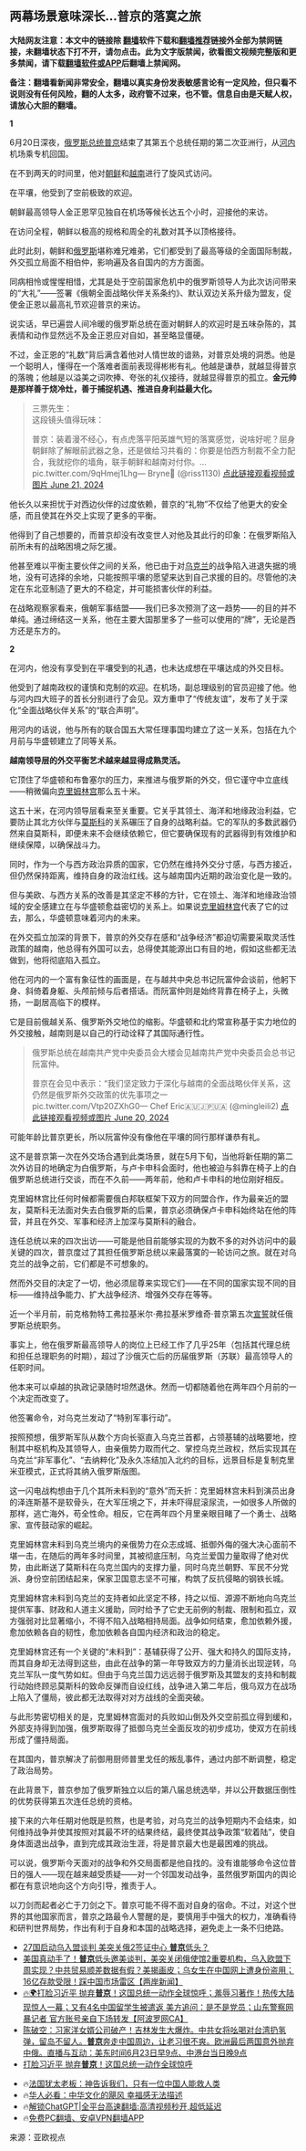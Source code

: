 <!-- 面包屑导航 --> <h2>两幕场景意味深长...普京的落寞之旅</h2> <p class="notice"><b>大陆网友注意：本文中的链接除 <a href="https://github.com/bannedbook/fanqiang" >翻墙</a>软件下载和<a href="https://github.com/killgcd/justmysocks/blob/master/README.md">翻墙推荐</a>链接外全部为禁网链接，未翻墙状态下打不开，请勿点击。此为文字版禁闻，欲看图文视频完整版和更多禁闻，请下载<a href="https://github.com/bannedbook/fanqiang">翻墙软件或APP</a>后翻墙上禁闻网。</p><p>备注：翻墙看新闻非常安全，翻墙以真实身份发表敏感言论有一定风险，但只看不说则没有任何风险，翻的人太多，政府管不过来，也不管。信息自由是天赋人权，请放心大胆的翻墙。</b></p>  <div class="entry"> <p><strong>1</strong></p> <p>6月20日深夜，<a href="https://www.bannedbook.org/bnews/tag/%E4%BF%84%E7%BD%97%E6%96%AF%E6%80%BB%E7%BB%9F/" class="st_tag internal_tag" rel="tag" title="标签 俄罗斯总统 下的日志">俄罗斯总统</a><a href="https://www.bannedbook.org/bnews/tag/%e6%99%ae%e4%ba%ac/" class="st_tag internal_tag" rel="tag" title="标签 普京 下的日志">普京</a>结束了其第五个总统任期的第二次亚洲行，从<a href="https://www.bannedbook.org/bnews/tag/%E6%B2%B3%E5%86%85/" class="st_tag internal_tag" rel="tag" title="标签 河内 下的日志">河内</a>机场乘专机回国。</p> <p>在不到两天的时间里，他对<a href="https://www.bannedbook.org/bnews/tag/%e6%9c%9d%e9%b2%9c/" class="st_tag internal_tag" rel="tag" title="标签 朝鲜 下的日志">朝鲜</a>和<a href="https://www.bannedbook.org/bnews/tag/%e8%b6%8a%e5%8d%97/" class="st_tag internal_tag" rel="tag" title="标签 越南 下的日志">越南</a>进行了旋风式访问。</p> <p>在平壤，他受到了空前极致的欢迎。</p> <p>朝鲜最高领导人金正恩罕见独自在机场等候长达五个小时，迎接他的来访。</p> <p>在访问全程，朝鲜以极高的规格和周全的礼数对其予以顶格接待。</p> <p>此时此刻，朝鲜和<a href="https://www.bannedbook.org/bnews/tag/%e4%bf%84%e7%bd%97%e6%96%af/" class="st_tag internal_tag" rel="tag" title="标签 俄罗斯 下的日志">俄罗斯</a>堪称难兄难弟，它们都受到了最高等级的全面国际制裁，外交孤立局面不相伯仲，影响遍及各自国内的方方面面。</p> <p>同病相怜或惺惺相惜，尤其是处于空前国家危机中的俄罗斯领导人为此次访问带来的“大礼”——签署《俄朝全面战略伙伴关系条约》、默认双边关系升级为盟友，促使金正恩以最高礼节欢迎普京的来访。</p> <p>说实话，早已遍尝人间冷暖的俄罗斯总统在面对朝鲜人的欢迎时是五味杂陈的，其表情和动作显然远不及金正恩应对自如，甚至略显僵硬。</p> <p>不过，金正恩的“礼数”背后满含着他对人情世故的谙熟，对普京处境的洞悉。他是一个聪明人，懂得在一个落难者面前表现得彬彬有礼。他越是谦恭，就越显得普京的落魄；他越是以溢美之词吹捧、夸张的礼仪接待，就越显得普京的孤立。<strong>金元帅是那样善于烧冷灶，善于捕捉机遇、推进自身利益最大化。</strong></p> <blockquote><p>三票先生：<br />这段镜头值得玩味：</p> <p>普京：装着漫不经心，有点虎落平阳英雄气短的落寞感觉，说啥好呢？屈身朝鲜除了解眼前武器之急，还是做给习共看的：你要是怕西方制裁不全力配合，我就挖你的墙角，联手朝鲜和越南对付你。… pic.twitter.com/9qHmej1Lhg— Bryne🍁 (@riss1130) <a href="https://twitter.com/riss1130/status/1804206320314388614?ref_src=twsrc%5Etfw">点此链接观看视频或图片 June 21, 2024</a></p></blockquote> <p>他长久以来担忧于对西边伙伴的过度依赖，普京的“礼物”不仅给了他更大的安全感，而且使其在外交上实现了更多的平衡。</p>  <p>他得到了自己想要的，而普京却没有改变世人对他及其此行的印象：在俄罗斯陷入前所未有的战略困境之际乞援。</p> <p>他甚至难以平衡主要伙伴之间的关系，他已由于对<a href="https://www.bannedbook.org/bnews/tag/%e4%b9%8c%e5%85%8b%e5%85%b0/" class="st_tag internal_tag" rel="tag" title="标签 乌克兰 下的日志">乌克兰</a>的战争陷入进退失据的境地，没有可选择的余地，只能按照平壤的愿望来达到自己求援的目的。尽管他的决定在东北亚制造了更大的不稳定，并可能损害伙伴的利益。</p> <p>在战略观察家看来，俄朝军事结盟——我们已多次预测了这一趋势——的目的并不单纯。通过缔结这一关系，他在主要大国那里多了一些可以使用的“牌”，无论是西方还是东方的。</p> <p><strong>2</strong></p> <p>在河内，他没有享受到在平壤受到的礼遇，也未达成想在平壤达成的外交目标。</p> <p>他受到了越南政权的谨慎和克制的欢迎。在机场，副总理级别的官员迎接了他。他与河内四大班子的首长分别进行了会见。双方重申了“传统友谊”，发布了关于深化“全面战略伙伴关系”的“联合声明”。</p> <p>用河内的话说，他与所有的联合国五大常任理事国均建立了这一关系，包括在九个月前与华盛顿建立了同等关系。</p> <p><strong>越南领导层的外交平衡艺术越来越显得成熟灵活。</strong></p> <p>它顶住了华盛顿和布鲁塞尔的压力，来推进与俄罗斯的外交，但它谨守中立底线——稍微偏向<span class='wp_keywordlink'><a href="https://www.bannedbook.org/forum2/topic1172.html" title="克里姆林宫秘史——斯大林情妇的回忆" target="_blank">克里姆林宫</a></span>那么五十米。</p> <p>这五十米，在河内领导层看来至关重要。它关乎其领土、海洋和地缘政治利益，它要防止其北方伙伴与<a href="https://www.bannedbook.org/bnews/tag/%e8%8e%ab%e6%96%af%e7%a7%91/" class="st_tag internal_tag" rel="tag" title="标签 莫斯科 下的日志">莫斯科</a>的关系碾压了自身的战略利益。它的军队的多数武器仍然来自莫斯科，即便未来不会继续依赖它，但它要确保现有的武器得到有效维护和继续保障，以确保战斗力。</p> <p>同时，作为一个与西方政治异质的国家，它仍然在维持外交分寸感，与西方接近，但仍然保持距离，维持自身的政治红线。这与越南国内近期的政治变化是一致的。</p> <p>但与美欧、与西方关系的改善是其坚定不移的方针，它在领土、海洋和地缘政治领域的安全感建立在与华盛顿愈益密切的关系上。如果说<a href="https://www.bannedbook.org/bnews/tag/%E5%85%8B%E9%87%8C%E5%A7%86%E6%9E%97%E5%AE%AB/" class="st_tag internal_tag" rel="tag" title="标签 克里姆林宫 下的日志">克里姆林宫</a>代表了它的过去，那么，华盛顿意味着河内的未来。</p> <p>在外交孤立加深的背景下，普京的外交存在感和“战争经济”都迫切需要采取灵活性政策的越南，他总得有外国可以去，总得使其能源出口有目的地，假如这些都无法做到，他将彻底陷入孤立。</p>  <p>他在河内的一个富有象征性的画面是，在与越共中央总书记阮富仲会谈前，他躬下身、斜倚着身躯、头颅前倾与后者搭话。而阮富仲则是始终背靠在椅子上，头微扬，一副居高临下的模样。</p> <p>它是目前俄越关系、俄罗斯外交地位的缩影。华盛顿和北约常宣称基于实力地位的外交接触，越南则是以自己的行动诠释了其国际通行性。</p> <p></p> <blockquote><p>俄罗斯总统在越南共产党中央委员会大楼会见越南共产党中央委员会总书记阮富仲。</p> <p>普京在会见中表示：“我们坚定致力于深化与越南的全面战略伙伴关系，这仍然是俄罗斯外交政策的优先事项之一<br />pic.twitter.com/Vtp20ZXhG0— Chef Eric🇦🇺🇯🇵🇺🇦 (@mingleili2) <a href="https://twitter.com/mingleili2/status/1803739802233397711?ref_src=twsrc%5Etfw">点此链接观看视频或图片 June 20, 2024</a></p></blockquote> <p>可能年龄比普京更长，所以阮富仲没有像他在平壤的同行那样谦恭有礼。</p> <p>这不是普京第一次在外交场合遇到此类场景，就在5月下旬，当他将新任期的第二次外访目的地确定为白俄罗斯，与卢卡申科会面时，他也被迫与斜靠在椅子上的白俄罗斯总统进行交谈，而在不久前——两年前，他和卢卡申科的地位刚好相反。</p> <p>克里姆林宫比任何时候都需要俄白邦联框架下双方的同盟合作，作为最亲近的盟友，莫斯科无法面对失去白俄罗斯的后果，普京必须确保卢卡申科始终站在他的阵营，并且在外交、军事和经济上加深与莫斯科的融合。</p> <p>连任总统以来的四次出访——可能是他目前能够实现的为数不多的对外访问中的最关键的四次，普京度过了其担任俄罗斯总统以来最落寞的一轮访问之旅。就在对乌克兰的战争之前，它们都是不可想象的。</p> <p>然而外交目的决定了一切，他必须屈尊来实现它们——在不同的国家实现不同的目标——维持战争能力、扩大战争经济、增强外交存在等等。</p> <p>近一个半月前，前克格勃特工弗拉基米尔·弗拉基米罗维奇·普京第五次<span class='wp_keywordlink'><a href="https://www.bannedbook.org/forum5/topic17.html" title="宣誓与预言" target="_blank">宣誓</a></span>就任俄罗斯总统职务。</p> <p>事实上，他在俄罗斯最高领导人的岗位上已经工作了几乎25年（包括其代理总统和担任总理职务的时期），超过了沙俄灭亡后的历届俄罗斯（苏联）最高领导人的任职时间。</p> <p>他本来可以卓越的执政记录随时坦然退休。然而一切都随着他在两年四个月前的一个决定而改变了。</p>  <p>他签署命令，对乌克兰发动了“特别军事行动”。</p> <p>按照预想，俄罗斯军队从数个方向长驱直入乌克兰首都，占领基辅的战略要地，控制其中枢机构及其领导人，由亲俄势力取而代之、掌控乌克兰政权，然后实现其在乌克兰“非军事化”、“去纳粹化”及永久冻结加入北约的目标，远景目标是复制克里米亚模式，正式将其纳入俄罗斯版图。</p> <p>这一闪电战构想由于几个其所未料到的“意外”而夭折：克里姆林宫未料到演员出身的泽连斯基不是软骨头，在大军压境之下，并未吓得屁滚尿流，一如很多人所做的那样，逃亡海外，苟全性命。相反，它在两年四个月里亲眼目睹了一个勇士、战略家、宣传鼓动家的崛起。</p> <p>克里姆林宫未料到乌克兰境内的亲俄势力在众志成城、抵御外侮的强大决心面前不堪一击，在随后的两年多时间里，其被彻底压制，乌克兰爱国力量取得了绝对优势，由此断送了莫斯科在乌克兰国内的支撑力量，同时乌克兰朝野、军民不分党派、身份空前团结起来，保家卫国意志坚不可摧，构筑了反抗侵略的钢铁长城。</p> <p>克里姆林宫未料到乌克兰的支持者如此坚定不移，持之以恒、源源不断地向乌克兰提供军事、财政和人道主义援助，同时给予了它史无前例的制裁、限制和孤立，双方强弱对比显著缩小，不得不陷入战略相持局面。战争如何结束，愈加依赖外援，愈加依赖各自的韧性，愈加依赖各自国内经济和政治的稳定。</p> <p>克里姆林宫还有一个关键的“未料到”：基辅获得了公开、强大和持久的国际支持，而其自身却无法得到这些，由此在战争的第一年导致双方的力量消长出现逆转，乌克兰军队一度气势如虹。但由于乌克兰国力远远弱于俄罗斯及其盟友的支持和制裁行动始终顾忌莫斯科的致命反弹而自设红线，战争进入第二年后，俄乌双方在战场上陷入了僵局，彼此都无法取得对对方战线的全面突破。</p> <p>与此形势密切相关的是，克里姆林宫面对的兵败如山倒及外交空前孤立得到缓和，外部支持得到加强，俄罗斯取得了抵御乌克兰全面反攻的初步成功，使双方在前线形成了僵持局面。</p> <p>在其国内，普京解决了前御用厨师普里戈任的叛乱事件，通过内部不断调整，稳定了政治局势。</p> <p>在此背景下，普京参加了俄罗斯独立以后的第八届总统选举，并以公开数据压倒性的优势获得第五次连任总统的资格。</p> <p>接下来的六年任期对他既是煎熬，也是考验，对乌克兰的战争短期内不会结束，如何维持战争并使其按照对其最不坏的结果终结，最终使其战争政策“软着陆”，使自身体面退出战争，直到完成其政治生涯，将是普京最大也是最困难的挑战。</p> <p>可以说，俄罗斯今天面对的战争和外交局面都是他自找的。没有谁能够命令这位昔日的强人——现在越来越受质疑——对一个邻国发动战争，虽然俄罗斯国内的舆论都在有意识地向这个方向引导，推责于人。</p> <p>以刀剑而起者必亡于刀剑之下。普京可能不得不面对自身的宿命。不过，对这个世界的其他国家而言，普京之路最令人警醒的是，要慎用手中强大的权力，准确看待和研判世界局势，作出有利于自身和本国的战略选择，避免走上一条不归绝路。</p> <!--<div id="taboola-mid-1"></div>--><ul class='op-related-articles' title='相关阅读'> <li><a href='https://www.bannedbook.org/bnews/baitai/20240623/2053675.html' target='_blank'>27国启动乌入盟谈判 美突关俄2签证中心 <b>普京</b>低头？</a></li> <li><a href='https://www.bannedbook.org/bnews/bannedvideo/20240623/2053659.html' target='_blank'>美国真动手了！<b>普京</b>低头邀美谈判，美突关闭俄使馆2重要机构，乌入欧盟下周实现？中共贸易顺差数据有假？美揭画皮；乌女生在中国网上遭身份盗用；16亿存款受限！踩中国市场雷区【两岸新闻】</a></li> <li><a href='https://www.bannedbook.org/bnews/bannedvideo/20240623/2053641.html' target='_blank'>🔥🌍打脸习近平 抛弃<b>普京</b>！这国总统一动作全球惊呼；羞辱习著作！热传大陆现惊人一幕；又有4名中国留学生被遣返 美方追问：是不是党员；山东警察网暴记者 官方账号亲自下场转发【阿波罗网CA】</a></li> <li><a href='https://www.bannedbook.org/bnews/sohnews/20240623/2053639.html' target='_blank'>陈破空：习家洋女婿公司破产！吉林发生大爆炸。中共女将吆喝对台湾扔氢弹，留岛不留人。<b>普京</b>奔走中国周边，让老习很不爽。欧洲最后两国意外抛弃中俄。直播与互动：美东时间6月23日早9点、中港台当日晚9点</a></li> <li><a href='https://www.bannedbook.org/bnews/topimagenews/20240623/2053531.html' target='_blank'>打脸习近平 抛弃<b>普京</b>！这国总统一动作全球惊呼</a></li> </ul> <ul class="texttj"> <li>🔥<a href="https://www.bannedbook.org/bnews/ssgc/20230219/1850782.html" target="_blank">法国犹太老板：神告诉我们，只有一位中国人能救人类</a></li> <li>🔥<a href="https://www.bannedbook.org/bnews/comments/20220220/1694796.html" target="_blank">华人必看：中华文化的飓风 幸福感无法描述</a></li> <li>🔥<a href="https://github.com/bannedbook/fanqiang/wiki/V2ray%E6%9C%BA%E5%9C%BA" target="_blank">解锁ChatGPT|全平台高速翻墙:高清视频秒开,超低延迟</a></li> <li>🔥<a href="https://github.com/bannedbook/fanqiang/wiki/%E7%A6%81%E9%97%BB%E7%BD%91%E5%AE%89%E5%8D%93%E7%BF%BB%E5%A2%99%E6%96%B0%E9%97%BBAPP" target="_blank">免费PC翻墙、安卓VPN翻墙APP</a></li> </ul><p class="src-info">来源：亚欧视点 </p> <a name='sharetosocial'></a> <div style="margin-bottom:5px;padding-bottom:5px;clear:both"> <div id="archive-pix-1" class="banner-ads"> <!-- AuctionX Display platform tag START --> <div id="27602x728x90x621x_ADSLOT1" clicktrack="%%CLICK_URL_ESC%%"></div>  <!-- AuctionX Display platform tag END --> </div> <div id="archive-pix-2" class="banner-ads"> <!-- AuctionX Display platform tag START --> <div id="27556x300x250x621x_ADSLOT1" clicktrack="%%CLICK_URL_ESC%%" style="margin:0 auto;text-align:center"></div>  <!-- AuctionX Display platform tag END --> </div> </div>  <div id="archive-pix-1" class="banner-ads"> <!-- AuctionX Display platform tag START --> <div id="27603x728x90x621x_ADSLOT1" clicktrack="%%CLICK_URL_ESC%%"></div>  <!-- AuctionX Display platform tag END --> </div> </div><!--END ENTRY--> 